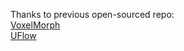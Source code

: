 Thanks to previous open-sourced repo:  
[VoxelMorph](https://github.com/voxelmorph/voxelmorph)    
[UFlow](https://github.com/google-research/google-research/tree/master/uflow)   
